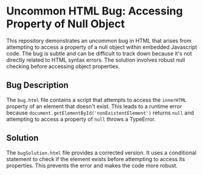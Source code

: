 # Uncommon HTML Bug: Accessing Property of Null Object

This repository demonstrates an uncommon bug in HTML that arises from attempting to access a property of a null object within embedded Javascript code.  The bug is subtle and can be difficult to track down because it's not directly related to HTML syntax errors.  The solution involves robust null checking before accessing object properties.

## Bug Description

The `bug.html` file contains a script that attempts to access the `innerHTML` property of an element that doesn't exist. This leads to a runtime error because `document.getElementById('nonExistentElement')` returns `null` and attempting to access a property of `null` throws a TypeError.

## Solution

The `bugSolution.html` file provides a corrected version.  It uses a conditional statement to check if the element exists before attempting to access its properties. This prevents the error and makes the code more robust.